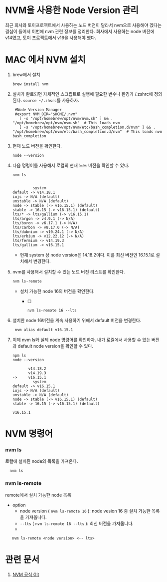 # NVM을 사용한 Node Version 관리

최근 회사와 토이프로젝트에서 사용하는 노드 버전이 달라서 nvm으로 사용해야 겠다는 결심이 들어서 이번에 nvm 관련 정보를 정리한다. 회사에서 사용하는 node 버전에 v14였고, 토이 프로젝트에서 v16을 사용해야 했다. 

# MAC 에서 NVM 설치

1. brew에서 설치

   ```shell
   brew install nvm
   ```

2. 설치가 완료되면 자체적인 스크립트로 실행에 필요한 변수나 환경가 /.zshrc에 정의된다. `source ~/.zhsrc`를 사용하자.

   ```shell
    #Node Version Manager
    #export NVM_DIR="$HOME/.nvm"
      [ -s "/opt/homebrew/opt/nvm/nvm.sh" ] && . "/opt/homebrew/opt/nvm/nvm.sh"  # This loads nvm
      [ -s "/opt/homebrew/opt/nvm/etc/bash_completion.d/nvm" ] && . "/opt/homebrew/opt/nvm/etc/bash_completion.d/nvm"  # This loads nvm               bash_completion
   ```

3. 현재 노드 버전을 확인한다.

   ```shell
   node --version
   ```

4. 다음 명령어를 사용해서 로컬의 현재 노드 버전을 확인할 수 있다.

   ```shell
   nvm ls
   ```

   ```shell
   
            system
   default -> v14.18.1
   iojs -> N/A (default)
   unstable -> N/A (default)
   node -> stable (-> v16.15.1) (default)
   stable -> 16.15 (-> v16.15.1) (default)
   lts/* -> lts/gallium (-> v16.15.1)
   lts/argon -> v4.9.1 (-> N/A)
   lts/boron -> v6.17.1 (-> N/A)
   lts/carbon -> v8.17.0 (-> N/A)
   lts/dubnium -> v10.24.1 (-> N/A)
   lts/erbium -> v12.22.12 (-> N/A)
   lts/fermium -> v14.19.3
   lts/gallium -> v16.15.1
   ```

   - 현재 system 상 node version은 14.18.2이다. 이를 최신 버전인 16.15.1로 설치해서 변경한다.

5. nvm를 사용해서 설치할 수 있는 노드 버전 리스트를 확인한다.

   ```shell
   nvm ls-remote
   ```

   - 설치 가능한  node 16의 버전을 확인한다.

     - [ ] ```shell
       nvm ls-remote 16 --lts
       ```

6. 설치한 node 16버전을 계속 사용하기 위해서 default 버전을 변경한다.

   ```shell
    nvm alias default v16.15.1
   ```

7. 이제 nvm ls와 실제 node 명령어를 확인하자. 내가 로컬에서 사용할 수 있는 버전과 default node version을 확인할 수 있다.

   ```shell
   npm ls
   node --version
   ```

   ```shell
          v14.18.2
          v14.19.3
   ->     v16.15.1
            system
   default -> v16.15.1
   iojs -> N/A (default)
   unstable -> N/A (default)
   node -> stable (-> v16.15.1) (default)
   stable -> 16.15 (-> v16.15.1) (default)
   ```

   ```shell
   v16.15.1
   ```

# NVM 명령어

### nvm ls
로컬에 설치된 node의 목록을 가져온다.
```shell
  nvm ls
```

### nvm ls-remote
remote에서 설치 가능한 node 목록
   - option
     - node version ( `nvm ls-remote 16` ): node vesion 16 중 설치 가능한 목록을 가져옵니다.
     - `--lts` ( `nvm ls-remote 16 --lts` ): 최신 버전을 가져옵니다.
     - 
```shell
   nvm ls-remote <node version> <-- lts>
```

# 관련 문서

1. [NVM 공식 Git](https://github.com/nvm-sh/nvm)
